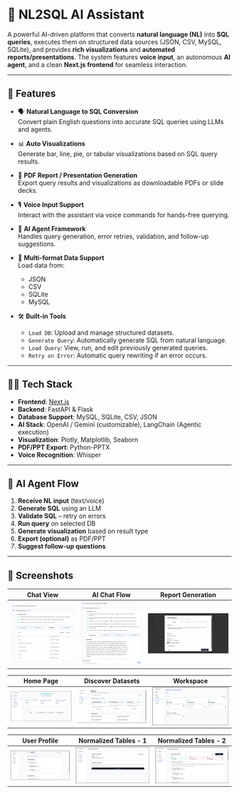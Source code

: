 # 🧠 NL2SQL AI Assistant

A powerful AI-driven platform that converts **natural language (NL)** into **SQL queries**, executes them on structured data sources (JSON, CSV, MySQL, SQLite), and provides **rich visualizations** and **automated reports/presentations**. The system features **voice input**, an autonomous **AI agent**, and a clean **Next.js frontend** for seamless interaction.

---

## 🚀 Features

- 🗣️ **Natural Language to SQL Conversion**  
  Convert plain English questions into accurate SQL queries using LLMs and agents.

- 📊 **Auto Visualizations**  
  Generate bar, line, pie, or tabular visualizations based on SQL query results.

- 🧾 **PDF Report / Presentation Generation**  
  Export query results and visualizations as downloadable PDFs or slide decks.

- 🎙️ **Voice Input Support**  
  Interact with the assistant via voice commands for hands-free querying.

- 🧠 **AI Agent Framework**  
  Handles query generation, error retries, validation, and follow-up suggestions.

- 💾 **Multi-format Data Support**  
  Load data from:
  - JSON
  - CSV
  - SQLite
  - MySQL

- 🛠️ **Built-in Tools**
  - `Load DB`: Upload and manage structured datasets.
  - `Generate Query`: Automatically generate SQL from natural language.
  - `Load Query`: View, run, and edit previously generated queries.
  - `Retry on Error`: Automatic query rewriting if an error occurs.

---

## 🧑‍💻 Tech Stack

- **Frontend**: [Next.js](https://nextjs.org/)  
- **Backend**: FastAPI & Flask
- **Database Support**: MySQL, SQLite, CSV, JSON  
- **AI Stack**: OpenAI / Gemini (customizable), LangChain (Agentic execution)  
- **Visualization**: Plotly, Matplotlib, Seaborn  
- **PDF/PPT Export**: Python-PPTX
- **Voice Recognition**: Whisper

---

## 🧠 AI Agent Flow

1. **Receive NL input** (text/voice)
2. **Generate SQL** using an LLM
3. **Validate SQL** – retry on errors
4. **Run query** on selected DB
5. **Generate visualization** based on result type
6. **Export (optional)** as PDF/PPT
7. **Suggest follow-up questions**

---

## 📸 Screenshots

| Chat View                         | AI Chat Flow                       | Report Generation                  |
|----------------------------------|------------------------------------|------------------------------------|
| ![](screenshots/chat-1.png)      | ![](screenshots/chat-2.png)        | ![](screenshots/generate-report.png) |

| Home Page                         | Discover Datasets                  | Workspace                          |
|----------------------------------|------------------------------------|------------------------------------|
| ![](screenshots/home.png)        | ![](screenshots/discover.png)      | ![](screenshots/workspace.png)     |

| User Profile                      | Normalized Tables - 1              | Normalized Tables - 2              |
|----------------------------------|------------------------------------|------------------------------------|
| ![](screenshots/profile.png)     | ![](screenshots/normalize-1.png)   | ![](screenshots/normalize-2.png)   |
